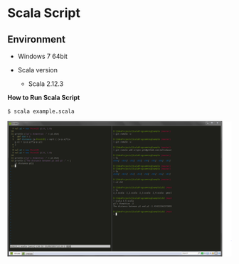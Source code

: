 # Scala Script

## Environment

* Windows 7 64bit

* Scala version
  * Scala 2.12.3

**How to Run Scala Script**

```bash
$ scala example.scala
```

![alt text](https://github.com/meliodaseren/ScalaProgrammingExample/blob/master/README_RunScript.png "Run Script")
